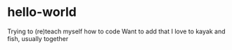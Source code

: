 # hello-world
Trying to (re)teach myself how to code
Want to add that I love to kayak and fish, usually together
